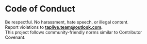 # Code of Conduct

Be respectful. No harassment, hate speech, or illegal content.  
Report violations to **taplive.team@outlook.com**.  
This project follows community-friendly norms similar to Contributor Covenant.
